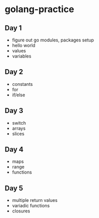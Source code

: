 # golang-practice 

## Day 1 
- figure out go modules, packages setup 
- hello world 
- values 
- variables
## Day 2 
- constants 
- for 
- if/else
## Day 3 
- switch 
- arrays 
- slices
## Day 4
- maps 
- range 
- functions 
## Day 5 
- multiple return values 
- variadic functions 
- closures 